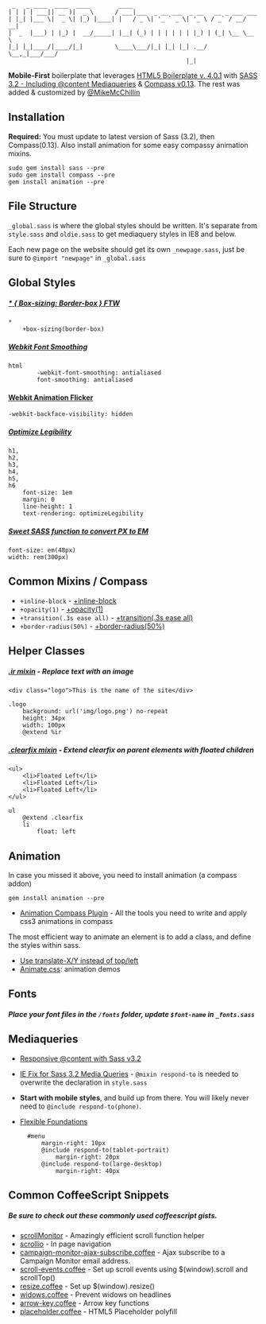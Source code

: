 
     _   _ ____  ____  ____        ____                                    
    | | | | ___|| __ )|  _ \      / ___|___  _ __ ___  _ __   __ _ ___ ___ 
    | |_| |___ \|  _ \| |_) |____| |   / _ \| '_ ` _ \| '_ \ / _` / __/ __|
    |  _  |___) | |_) |  __/_____| |__| (_) | | | | | | |_) | (_| \__ \__ \
    |_| |_|____/|____/|_|         \____\___/|_| |_| |_| .__/ \__,_|___/___/
                                                      |_|          
                     
    
**Mobile-First** boilerplate that leverages [HTML5 Boilerplate v. 4.0.1](http://html5boilerplate.com) with [SASS 3.2 - Including @content Mediaqueries](http://sass-lang.com/) & [Compass v0.13](http://compass-style.org/).
The rest was added & customized by [@MikeMcChillin](https://twitter.com/mikemcchillin)

## Installation
**Required:** 
You must update to latest version of Sass (3.2), then Compass(0.13). Also install animation for some easy compassy animation mixins.

    sudo gem install sass --pre
    sudo gem install compass --pre
    gem install animation --pre


## File Structure
`_global.sass` is where the global styles should be written. It's separate from `style.sass` and `oldie.sass` to get mediaquery styles in IE8 and below.

Each new page on the website should get its own `_newpage.sass`, just be sure to `@import "newpage"` in `_global.sass`

## Global Styles
##### [* { Box-sizing: Border-box } FTW](http://paulirish.com/2012/box-sizing-border-box-ftw/)

    *
        +box-sizing(border-box)

##### [Webkit Font Smoothing](http://maxvoltar.com/archive/-webkit-font-smoothing)

    html
            -webkit-font-smoothing: antialiased
            font-smoothing: antialiased

#### [Webkit Animation Flicker](http://bit.ly/NEdoDq)

    -webkit-backface-visibility: hidden

##### [Optimize Legibility](http://www.usabilitypost.com/2012/11/06/optimize-legibility/)

    h1,
    h2,
    h3,
    h4,
    h5,
    h6
        font-size: 1em
        margin: 0
        line-height: 1
        text-rendering: optimizeLegibility


##### [Sweet SASS function to convert PX to EM](http://www.pjmccormick.com/sweet-sass-function-convert-px-em)

    font-size: em(48px)
    width: rem(300px)


## Common Mixins / Compass

* `+inline-block` - [+inline-block](http://compass-style.org/reference/compass/css3/inline_block/)
* `+opacity(1)` - [+opacity(1)](http://compass-style.org/reference/compass/css3/opacity/)
* `+transition(.3s ease all)` - [+transition(.3s ease all)](http://compass-style.org/reference/compass/css3/transition/)
* `+border-radius(50%)` - [+border-radius(50%)](http://compass-style.org/reference/compass/css3/border_radius/)
    

## Helper Classes

##### [.ir mixin](https://github.com/h5bp/html5-boilerplate/blob/master/doc/css.md#ir) - Replace text with an image

    <div class="logo">This is the name of the site</div>

    .logo
        background: url('img/logo.png') no-repeat
        height: 34px
        width: 100px
        @extend %ir

##### [.clearfix mixin](http://stackoverflow.com/questions/7154705/sass-scss-mixin-for-clearfix-best-approach/7154716#7154716) - Extend clearfix on parent elements with floated children

    <ul>
        <li>Floated Left</li>
        <li>Floated Left</li>
        <li>Floated Left</li>
    </ul>

    ul
        @extend .clearfix
        li
            float: left

## Animation
In case you missed it above, you need to install animation (a compass addon)

    gem install animation --pre    

* [Animation Compass Plugin](https://github.com/ericam/compass-animation) - All the tools you need to write and apply css3 animations in compass


The most efficient way to animate an element is to add a class, and define the styles within sass.
* [Use translate-X/Y instead of top/left](http://paulirish.com/2012/why-moving-elements-with-translate-is-better-than-posabs-topleft/)
* [Animate.css](http://daneden.me/animate/): animation demos


## Fonts

##### Place your font files in the `/fonts` folder, update `$font-name` in `_fonts.sass`

## Mediaqueries

* [Responsive @content with Sass v3.2](http://blog.divshot.com/post/29552945105/useful-sass-mixins-for-responsive-design-font-sizing)
* [IE Fix for Sass 3.2 Media Queries](https://gist.github.com/rickharris/1493930) - `@mixin respond-to` is needed to overwrite the declaration in `style.sass`
* **Start with mobile styles**, and build up from there. You will likely never need to `@include respond-to(phone)`.
* [Flexible Foundations](http://trentwalton.com/2013/01/07/flexible-foundations/)

        #menu
            margin-right: 10px
            @include respond-to(tablet-portrait)
                margin-right: 20px
            @include respond-to(large-desktop)
                margin-right: 40px

## Common CoffeeScript Snippets
##### Be sure to check out these commonly used coffeescript gists.
* [scrollMonitor](https://github.com/sakabako/scrollMonitor) - Amazingly efficient scroll function helper
* [scrollio](https://gist.github.com/MikeMcChillin/5333739) - In page navigation
* [campaign-monitor-ajax-subscribe.coffee](https://gist.github.com/MikeMcChillin/5333820) - Ajax subscribe to a Campaign Monitor email address.
* [scroll-events.coffee](https://gist.github.com/MikeMcChillin/5333753) - Set up scroll events using $(window).scroll and scrollTop()
* [resize.coffee](https://gist.github.com/MikeMcChillin/5333787) - Set up $(window).resize()
* [widows.coffee](https://gist.github.com/MikeMcChillin/5338560) - Prevent widows on headlines
* [arrow-key.coffee](https://gist.github.com/MikeMcChillin/5342967) - Arrow key functions
* [placeholder.coffee](https://gist.github.com/MikeMcChillin/5438110) - HTML5 Placeholder polyfill

